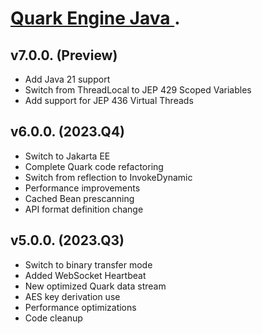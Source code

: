  
# [Quark Engine Java ](https://quark.greenscreens.ltd/).

## v7.0.0. (Preview)
 - Add Java 21 support
 - Switch from ThreadLocal to JEP 429 Scoped Variables
 - Add support for JEP 436 Virtual Threads

## v6.0.0. (2023.Q4)
 - Switch to Jakarta EE
 - Complete Quark code refactoring
 - Switch from reflection to InvokeDynamic
 - Performance improvements
 - Cached Bean prescanning
 - API format definition change

## v5.0.0. (2023.Q3)
 - Switch to binary transfer mode 
 - Added WebSocket Heartbeat
 - New optimized Quark data stream
 - AES key derivation use
 - Performance optimizations
 - Code cleanup